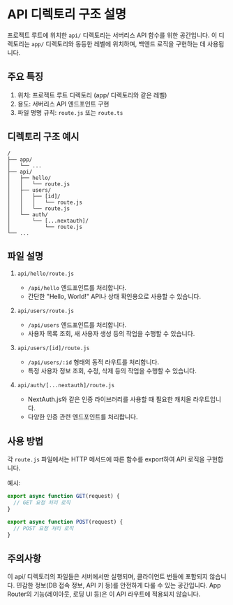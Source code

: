 # API 디렉토리 구조 설명

프로젝트 루트에 위치한 `api/` 디렉토리는 서버리스 API 함수를 위한 공간입니다. 이 디렉토리는 `app/` 디렉토리와 동등한 레벨에 위치하며, 백엔드 로직을 구현하는 데 사용됩니다.

## 주요 특징

1. 위치: 프로젝트 루트 디렉토리 (app/ 디렉토리와 같은 레벨)
2. 용도: 서버리스 API 엔드포인트 구현
3. 파일 명명 규칙: `route.js` 또는 `route.ts`

## 디렉토리 구조 예시

```
/
├── app/
│   └── ...
├── api/
│   ├── hello/
│   │   └── route.js
│   ├── users/
│   │   ├── [id]/
│   │   │   └── route.js
│   │   └── route.js
│   └── auth/
│       └── [...nextauth]/
│           └── route.js
└── ...
```

## 파일 설명

1. `api/hello/route.js`

   - `/api/hello` 엔드포인트를 처리합니다.
   - 간단한 "Hello, World!" API나 상태 확인용으로 사용할 수 있습니다.

2. `api/users/route.js`

   - `/api/users` 엔드포인트를 처리합니다.
   - 사용자 목록 조회, 새 사용자 생성 등의 작업을 수행할 수 있습니다.

3. `api/users/[id]/route.js`

   - `/api/users/:id` 형태의 동적 라우트를 처리합니다.
   - 특정 사용자 정보 조회, 수정, 삭제 등의 작업을 수행할 수 있습니다.

4. `api/auth/[...nextauth]/route.js`
   - NextAuth.js와 같은 인증 라이브러리를 사용할 때 필요한 캐치올 라우트입니다.
   - 다양한 인증 관련 엔드포인트를 처리합니다.

## 사용 방법

각 `route.js` 파일에서는 HTTP 메서드에 따른 함수를 export하여 API 로직을 구현합니다.

예시:

```javascript
export async function GET(request) {
  // GET 요청 처리 로직
}

export async function POST(request) {
  // POST 요청 처리 로직
}
```

## 주의사항

이 api/ 디렉토리의 파일들은 서버에서만 실행되며, 클라이언트 번들에 포함되지 않습니다.
민감한 정보(DB 접속 정보, API 키 등)를 안전하게 다룰 수 있는 공간입니다.
App Router의 기능(레이아웃, 로딩 UI 등)은 이 API 라우트에 적용되지 않습니다.
